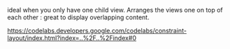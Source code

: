  ideal when you only have one child view. Arranges the views one on top of each other : great to display overlapping content.
 
 https://codelabs.developers.google.com/codelabs/constraint-layout/index.html?index=..%2F..%2Findex#0